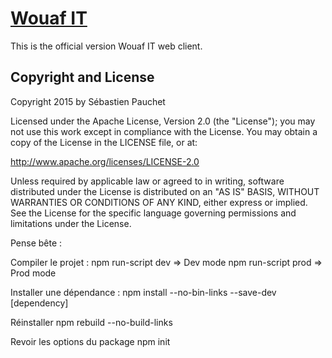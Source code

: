 # [Wouaf IT](http://wouaf.it)

This is the official version Wouaf IT web client.

Copyright and License
---------------------
Copyright 2015 by Sébastien Pauchet

Licensed under the Apache License, Version 2.0 (the "License"); you may not use this work except in compliance with the License. You may obtain a copy of the License in the LICENSE file, or at:

http://www.apache.org/licenses/LICENSE-2.0

Unless required by applicable law or agreed to in writing, software distributed under the License is distributed on an "AS IS" BASIS, WITHOUT WARRANTIES OR CONDITIONS OF ANY KIND, either express or implied. See the License for the specific language governing permissions and limitations under the License.

Pense bête :

Compiler le projet :
	npm run-script dev 	=> Dev mode
	npm run-script prod	=> Prod mode

Installer une dépendance :
	npm install --no-bin-links --save-dev [dependency]

Réinstaller
	npm rebuild --no-build-links

Revoir les options du package
	npm init